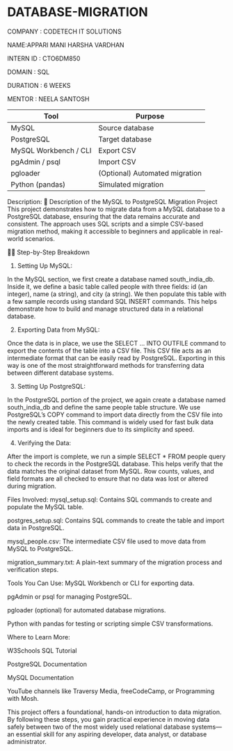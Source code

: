 # DATABASE-MIGRATION

COMPANY : CODETECH IT SOLUTIONS

NAME:APPARI MANI HARSHA VARDHAN

INTERN ID : CTO6DM850

DOMAIN : SQL

DURATION : 6 WEEKS

MENTOR : NEELA SANTOSH

| Tool                  | Purpose                        |
| --------------------- | ------------------------------ |
| MySQL                 | Source database                |
| PostgreSQL            | Target database                |
| MySQL Workbench / CLI | Export CSV                     |
| pgAdmin / psql        | Import CSV                     |
| pgloader              | (Optional) Automated migration |
| Python (pandas)       | Simulated migration            |

Description:
📝 Description of the MySQL to PostgreSQL Migration Project
This project demonstrates how to migrate data from a MySQL database to a PostgreSQL database, ensuring that the data remains accurate and consistent. The approach uses SQL scripts and a simple CSV-based migration method, making it accessible to beginners and applicable in real-world scenarios.

👨‍💻 Step-by-Step Breakdown
1. Setting Up MySQL:

In the MySQL section, we first create a database named south_india_db. Inside it, we define a basic table called people with three fields: id (an integer), name (a string), and city (a string). We then populate this table with a few sample records using standard SQL INSERT commands. This helps demonstrate how to build and manage structured data in a relational database.

2. Exporting Data from MySQL:

Once the data is in place, we use the SELECT ... INTO OUTFILE command to export the contents of the table into a CSV file. This CSV file acts as an intermediate format that can be easily read by PostgreSQL. Exporting in this way is one of the most straightforward methods for transferring data between different database systems.

3. Setting Up PostgreSQL:

In the PostgreSQL portion of the project, we again create a database named south_india_db and define the same people table structure. We use PostgreSQL’s COPY command to import data directly from the CSV file into the newly created table. This command is widely used for fast bulk data imports and is ideal for beginners due to its simplicity and speed.

4. Verifying the Data:

After the import is complete, we run a simple SELECT * FROM people query to check the records in the PostgreSQL database. This helps verify that the data matches the original dataset from MySQL. Row counts, values, and field formats are all checked to ensure that no data was lost or altered during migration.

Files Involved:
mysql_setup.sql: Contains SQL commands to create and populate the MySQL table.

postgres_setup.sql: Contains SQL commands to create the table and import data in PostgreSQL.

mysql_people.csv: The intermediate CSV file used to move data from MySQL to PostgreSQL.

migration_summary.txt: A plain-text summary of the migration process and verification steps.

Tools You Can Use:
MySQL Workbench or CLI for exporting data.

pgAdmin or psql for managing PostgreSQL.

pgloader (optional) for automated database migrations.

Python with pandas for testing or scripting simple CSV transformations.

Where to Learn More:

W3Schools SQL Tutorial

PostgreSQL Documentation

MySQL Documentation

YouTube channels like Traversy Media, freeCodeCamp, or Programming with Mosh.

This project offers a foundational, hands-on introduction to data migration. By following these steps, you gain practical experience in moving data safely between two of the most widely used relational database systems—an essential skill for any aspiring developer, data analyst, or database administrator.
